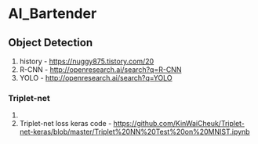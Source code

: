 # AI_Bartender

## Object Detection
1. history - <https://nuggy875.tistory.com/20>
2. R-CNN - <http://openresearch.ai/search?q=R-CNN>
3. YOLO - <http://openresearch.ai/search?q=YOLO>

### Triplet-net 
1. 
2. Triplet-net loss keras code - <https://github.com/KinWaiCheuk/Triplet-net-keras/blob/master/Triplet%20NN%20Test%20on%20MNIST.ipynb>

